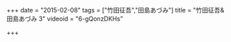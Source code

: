 +++
date = "2015-02-08"
tags = ["竹田征吾","田島あづみ"]
title = "竹田征吾&田島あづみ 3"
videoid = "6-gQonzDKHs"

+++

